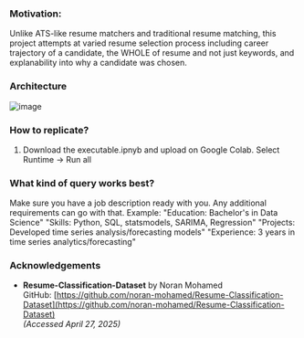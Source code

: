 ### Motivation: 
Unlike ATS-like resume matchers and traditional resume matching, this project attempts at varied resume selection process including career trajectory of a candidate, the WHOLE of resume and not just keywords, and explanability into why a candidate was chosen.

### Architecture
![image](https://github.com/user-attachments/assets/50ffc6ab-fb1f-4870-a8d9-afc05ee8feb4)


### How to replicate?
1. Download the executable.ipnyb and upload on Google Colab. Select Runtime -> Run all

### What kind of query works best?
Make sure you have a job description ready with you. Any additional requirements can go with that.
Example:
    "Education: Bachelor's in Data Science"
    "Skills: Python, SQL, statsmodels, SARIMA, Regression"
    "Projects: Developed time series analysis/forecasting models"
    "Experience: 3 years in time series analytics/forecasting"

### Acknowledgements
- **Resume-Classification-Dataset** by Noran Mohamed  
  GitHub: [https://github.com/noran-mohamed/Resume-Classification-Dataset](https://github.com/noran-mohamed/Resume-Classification-Dataset)  
  *(Accessed April 27, 2025)*
